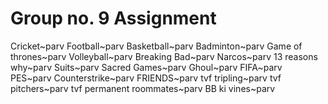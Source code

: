 # Group no. 9 Assignment
Cricket~parv
Football~parv
Basketball~parv
Badminton~parv
Game of thrones~parv
Volleyball~parv
Breaking Bad~parv
Narcos~parv
13 reasons why~parv
Suits~parv
Sacred Games~parv
Ghoul~parv
FIFA~parv
PES~parv
Counterstrike~parv
FRIENDS~parv
tvf tripling~parv
tvf pitchers~parv
tvf permanent roommates~parv
BB ki vines~parv
